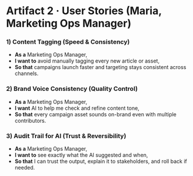 # Artifact 2 · User Stories (Maria, Marketing Ops Manager)

### 1) Content Tagging (Speed & Consistency)
- **As a** Marketing Ops Manager,
- **I want to** avoid manually tagging every new article or asset,
- **So that** campaigns launch faster and targeting stays consistent across channels.

### 2) Brand Voice Consistency (Quality Control)
- **As a** Marketing Ops Manager,
- **I want** AI to help me check and refine content tone,
- **So that** every campaign asset sounds on-brand even with multiple contributors.

### 3) Audit Trail for AI (Trust & Reversibility)
- **As a** Marketing Ops Manager,
- **I want to** see exactly what the AI suggested and when,
- **So that** I can trust the output, explain it to stakeholders, and roll back if needed.
